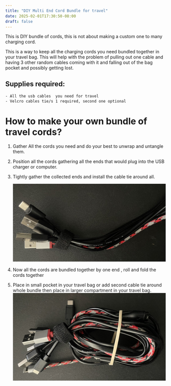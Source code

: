 ```yaml
---
title: "DIY Multi End Cord Bundle for travel"
date: 2025-02-01T17:30:50-08:00
draft: false
---
```


This is DIY bundle of cords, this is not about making a custom one to many charging cord.

This is a way to keep all the charging cords you need bundled together in your travel bag. This will help with the problem of pulling out one cable and having 3 other random cables coming with it and falling out of the bag pocket and possibly getting lost.

## Supplies required:
    - All the usb cables  you need for travel
    - Velcro cables tie/s 1 required, second one optional

# How to make your own bundle of travel cords?

1. Gather All the cords you need and do your best to unwrap and untangle them.

2. Position all the cords gathering all the ends that would plug into the USB charger or computer.

3. Tightly gather the collected ends and install the cable tie around all.

    ![All the A+ ends gathered and secured with a velcro cable tie around all the cords.](CordsAEndBundle.jpg)

4. Now all the cords are bundled together by one end , roll  and fold the cords together

5. Place in small pocket in your travel bag or add second cable tie around whole bundle then place in larger compartment in your travel bag.
    ![All the USB cords tied on one end and rolled together and secured with a rubber band](CordsWholeBundle.jpg)



